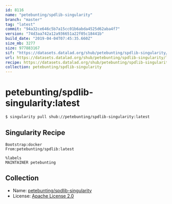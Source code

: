 ```yaml
---
id: 8116
name: "petebunting/spdlib-singularity"
branch: "master"
tag: "latest"
commit: "94a32ce646c5b7a15cc01b6abda4525d62aba4f7"
version: "74d3aa742a12a936651a22f05c18441b"
build_date: "2019-04-04T07:45:35.660Z"
size_mb: 3277
size: 977883167
sif: "https://datasets.datalad.org/shub/petebunting/spdlib-singularity/latest/2019-04-04-94a32ce6-74d3aa74/74d3aa742a12a936651a22f05c18441b.simg"
url: https://datasets.datalad.org/shub/petebunting/spdlib-singularity/latest/2019-04-04-94a32ce6-74d3aa74/
recipe: https://datasets.datalad.org/shub/petebunting/spdlib-singularity/latest/2019-04-04-94a32ce6-74d3aa74/Singularity
collection: petebunting/spdlib-singularity
---
```


# petebunting/spdlib-singularity:latest

```bash
$ singularity pull shub://petebunting/spdlib-singularity:latest
```

## Singularity Recipe

```singularity
Bootstrap:docker  
From:petebunting/spdlib:latest 

%labels
MAINTAINER petebunting
```

## Collection

 - Name: [petebunting/spdlib-singularity](https://github.com/petebunting/spdlib-singularity)
 - License: [Apache License 2.0](https://api.github.com/licenses/apache-2.0)


